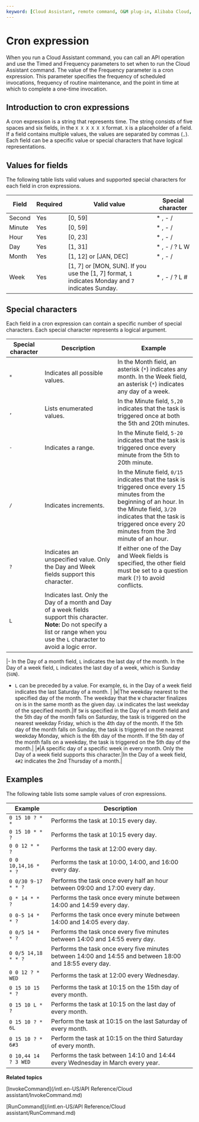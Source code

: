 ```yaml
---
keyword: [Cloud Assistant, remote command, O&M plug-in, Alibaba Cloud, ECS]
---
```


# Cron expression

When you run a Cloud Assistant command, you can call an API operation and use the Timed and Frequency parameters to set when to run the Cloud Assistant command. The value of the Frequency parameter is a cron expression. This parameter specifies the frequency of scheduled invocations, frequency of routine maintenance, and the point in time at which to complete a one-time invocation.

## Introduction to cron expressions

A cron expression is a string that represents time. The string consists of five spaces and six fields, in the `X X X X X X` format. `X` is a placeholder of a field. If a field contains multiple values, the values are separated by commas \(`,`\). Each field can be a specific value or special characters that have logical representations.

## Values for fields

The following table lists valid values and supported special characters for each field in cron expressions.

|Field|Required|Valid value|Special character|
|-----|--------|-----------|-----------------|
|Second|Yes|\[0, 59\]|\* , - /|
|Minute|Yes|\[0, 59\]|\* , - /|
|Hour|Yes|\[0, 23\]|\* , - /|
|Day|Yes|\[1, 31\]|\* , - / ? L W|
|Month|Yes|\[1, 12\] or \[JAN, DEC\]|\* , - /|
|Week|Yes|\[1, 7\] or \[MON, SUN\]. If you use the \[1, 7\] format, `1` indicates Monday and `7` indicates Sunday.|\* , - / ? L \#|

## Special characters

Each field in a cron expression can contain a specific number of special characters. Each special character represents a logical argument.

|Special character|Description|Example|
|-----------------|-----------|-------|
|`*`|Indicates all possible values.|In the Month field, an asterisk \(`*`\) indicates any month. In the Week field, an asterisk \(`*`\) indicates any day of a week.|
|`,`|Lists enumerated values.|In the Minute field, `5,20` indicates that the task is triggered once at both the 5th and 20th minutes.|
|`-`|Indicates a range.|In the Minute field, `5-20` indicates that the task is triggered once every minute from the 5th to 20th minute.|
|`/`|Indicates increments.|In the Minute field, `0/15` indicates that the task is triggered once every 15 minutes from the beginning of an hour. In the Minute field, `3/20` indicates that the task is triggered once every 20 minutes from the 3rd minute of an hour.|
|`?`|Indicates an unspecified value. Only the Day and Week fields support this character.|If either one of the Day and Week fields is specified, the other field must be set to a question mark \(`?`\) to avoid conflicts.|
|`L`|Indicates last. Only the Day of a month and Day of a week fields support this character. **Note:** Do not specify a list or range when you use the `L` character to avoid a logic error.

|-   In the Day of a month field, `L` indicates the last day of the month. In the Day of a week field, `L` indicates the last day of a week, which is Sunday \(`SUN`\).
-   `L` can be preceded by a value. For example, `6L` in the Day of a week field indicates the last Saturday of a month. |
|`W`|The weekday nearest to the specified day of the month. The weekday that the `W` character finalizes on is in the same month as the given day. `LW` indicates the last weekday of the specified month.|If `5W` is specified in the Day of a month field and the 5th day of the month falls on Saturday, the task is triggered on the nearest weekday Friday, which is the 4th day of the month. If the 5th day of the month falls on Sunday, the task is triggered on the nearest weekday Monday, which is the 6th day of the month. If the 5th day of the month falls on a weekday, the task is triggered on the 5th day of the month.|
|`#`|A specific day of a specific week in every month. Only the Day of a week field supports this character.|In the Day of a week field, `4#2` indicates the 2nd Thursday of a month.|

## Examples

The following table lists some sample values of cron expressions.

|Example|Description|
|-------|-----------|
|`0 15 10 ? * *`|Performs the task at 10:15 every day.|
|`0 15 10 * * ?`|Performs the task at 10:15 every day.|
|`0 0 12 * * ?`|Performs the task at 12:00 every day.|
|`0 0 10,14,16 * * ?`|Performs the task at 10:00, 14:00, and 16:00 every day.|
|`0 0/30 9-17 * * ?`|Performs the task once every half an hour between 09:00 and 17:00 every day.|
|`0 * 14 * * ?`|Performs the task once every minute between 14:00 and 14:59 every day.|
|`0 0-5 14 * * ?`|Performs the task once every minute between 14:00 and 14:05 every day.|
|`0 0/5 14 * * ?`|Performs the task once every five minutes between 14:00 and 14:55 every day.|
|`0 0/5 14,18 * * ?`|Performs the task once every five minutes between 14:00 and 14:55 and between 18:00 and 18:55 every day.|
|`0 0 12 ? * WED`|Performs the task at 12:00 every Wednesday.|
|`0 15 10 15 * ?`|Performs the task at 10:15 on the 15th day of every month.|
|`0 15 10 L * ?`|Performs the task at 10:15 on the last day of every month.|
|`0 15 10 ? * 6L`|Perform the task at 10:15 on the last Saturday of every month.|
|`0 15 10 ? * 6#3`|Perform the task at 10:15 on the third Saturday of every month.|
|`0 10,44 14 ? 3 WED`|Performs the task between 14:10 and 14:44 every Wednesday in March every year.|

**Related topics**  


[InvokeCommand](/intl.en-US/API Reference/Cloud assistant/InvokeCommand.md)

[RunCommand](/intl.en-US/API Reference/Cloud assistant/RunCommand.md)

